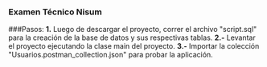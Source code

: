 ### Examen Técnico Nisum

###Pasos:
**1.** Luego de descargar el proyecto, correr el archivo "script.sql" para la creación de la base de datos y sus respectivas tablas.
**2.-** Levantar el proyecto ejecutando la clase main del proyecto.
**3.-** Importar la colección "Usuarios.postman_collection.json" para probar la aplicación.
